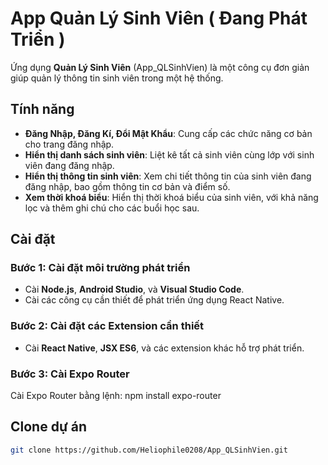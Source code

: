 # App Quản Lý Sinh Viên ( Đang Phát Triển )

Ứng dụng **Quản Lý Sinh Viên** (App_QLSinhVien) là một công cụ đơn giản giúp quản lý thông tin sinh viên trong một hệ thống.

## Tính năng

- **Đăng Nhập, Đăng Kí, Đổi Mật Khẩu**: Cung cấp các chức năng cơ bản cho trang đăng nhập.
- **Hiển thị danh sách sinh viên**: Liệt kê tất cả sinh viên cùng lớp với sinh viên đang đăng nhập.
- **Hiển thị thông tin sinh viên**: Xem chi tiết thông tin của sinh viên đang đăng nhập, bao gồm thông tin cơ bản và điểm số.
- **Xem thời khoá biểu**: Hiển thị thời khoá biểu của sinh viên, với khả năng lọc và thêm ghi chú cho các buổi học sau.

## Cài đặt

### Bước 1: Cài đặt môi trường phát triển

- Cài **Node.js**, **Android Studio**, và **Visual Studio Code**.
- Cài các công cụ cần thiết để phát triển ứng dụng React Native.

### Bước 2: Cài đặt các Extension cần thiết

- Cài **React Native**, **JSX ES6**, và các extension khác hỗ trợ phát triển.

### Bước 3: Cài Expo Router

Cài Expo Router bằng lệnh:
npm install expo-router
## Clone dự án
```bash
git clone https://github.com/Heliophile0208/App_QLSinhVien.git
